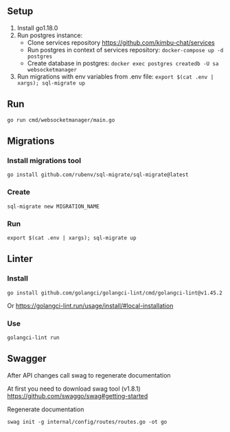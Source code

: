 ## Setup

1. Install go1.18.0
2. Run postgres instance:
    - Clone services repository <https://github.com/kimbu-chat/services>
    - Run postgres in context of services repository: `docker-compose up -d postgres`
    - Create database in postgres: `docker exec postgres createdb -U sa websocketmanager`
4. Run migrations with env variables from .env file: `export $(cat .env | xargs); sql-migrate up`

## Run

```
go run cmd/websocketmanager/main.go
```

## Migrations

### Install migrations tool

```
go install github.com/rubenv/sql-migrate/sql-migrate@latest
```

### Create

```
sql-migrate new MIGRATION_NAME
```

### Run

```
export $(cat .env | xargs); sql-migrate up
```

## Linter

### Install

```
go install github.com/golangci/golangci-lint/cmd/golangci-lint@v1.45.2
```

Or <https://golangci-lint.run/usage/install/#local-installation>

### Use

```
golangci-lint run
```

## Swagger

After API changes call swag to regenerate documentation

At first you need to download swag tool (v1.8.1) <https://github.com/swaggo/swag#getting-started>

Regenerate documentation

```
swag init -g internal/config/routes/routes.go -ot go
```
